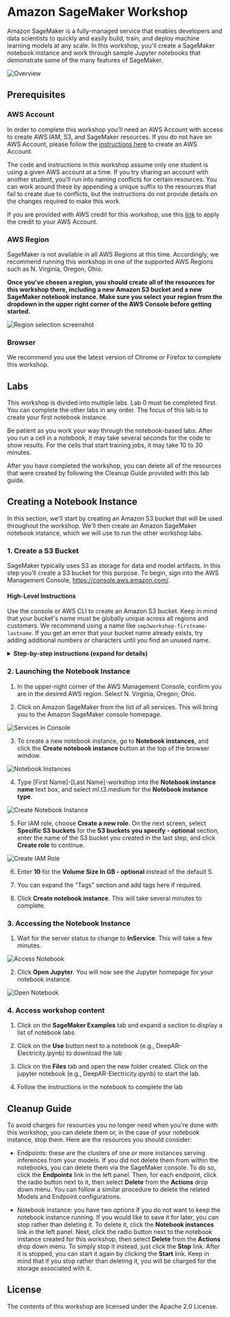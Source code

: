 # Amazon SageMaker Workshop

Amazon SageMaker is a fully-managed service that enables developers and data scientists to quickly and easily build, train, and deploy machine learning models at any scale. In this workshop, you'll create a SageMaker notebook instance and work through sample Jupyter notebooks that demonstrate some of the many features of SageMaker.    

![Overview](./images/overview.png)


## Prerequisites

### AWS Account

In order to complete this workshop you'll need an AWS Account with access to create AWS IAM, S3, and SageMaker resources. If you do not have an AWS Account, please follow the [instructions here](https://aws.amazon.com/premiumsupport/knowledge-center/create-and-activate-aws-account/) to create an AWS Account.

The code and instructions in this workshop assume only one student is using a given AWS account at a time. If you try sharing an account with another student, you'll run into naming conflicts for certain resources. You can work around these by appending a unique suffix to the resources that fail to create due to conflicts, but the instructions do not provide details on the changes required to make this work.

If you are provided with AWS credit for this workshop, use this [link](https://console.aws.amazon.com/billing/home?#/credits) to apply the credit to your AWS Account.

### AWS Region

SageMaker is not available in all AWS Regions at this time.  Accordingly, we recommend running this workshop in one of the supported AWS Regions such as N. Virginia, Oregon, Ohio.

**Once you've chosen a region, you should create all of the resources for this workshop there, including a new Amazon S3 bucket and a new SageMaker notebook instance. Make sure you select your region from the dropdown in the upper right corner of the AWS Console before getting started.**

![Region selection screenshot](./images/regions.png)


### Browser

We recommend you use the latest version of Chrome or Firefox to complete this workshop.

## Labs

This workshop is divided into multiple labs. Lab 0 must be completed first. You can complete the other 
labs in any order. The focus of this lab is to create your first notebook instance.

Be patient as you work your way through the notebook-based labs. After you run a cell in a notebook, it may take several seconds for the code to show results. For the cells that start training jobs, it may take 10 to 30 minutes. 

After you have completed the workshop, you can delete all of the resources that were created by following the Cleanup Guide provided with this lab guide. 

## Creating a Notebook Instance

In this section, we'll start by creating an Amazon S3 bucket that will be used throughout the workshop.  We'll then create an Amazon SageMaker notebook instance, which we will use to run the other workshop labs.

### 1. Create a S3 Bucket

SageMaker typically uses S3 as storage for data and model artifacts.  In this step you'll create a S3 bucket for this purpose. To begin, sign into the AWS Management Console, https://console.aws.amazon.com/.

#### High-Level Instructions

Use the console or AWS CLI to create an Amazon S3 bucket. Keep in mind that your bucket's name must be globally unique across all regions and customers. We recommend using a name like `smp3workshop-firstname-lastname`. If you get an error that your bucket name already exists, try adding additional numbers or characters until you find an unused name.

<details>
<summary><strong>Step-by-step instructions (expand for details)</strong></summary><p>

1. In the AWS Management Console, choose **Services** then select **S3** under Storage.

1. Choose **+Create Bucket**

1. Provide a globally unique name for your bucket such as `smworkshop-firstname-lastname`.

1. Select the Region you've chosen to use for this workshop from the dropdown.

1. Choose **Create** in the lower left of the dialog without selecting a bucket to copy settings from.

</p></details>

### 2. Launching the Notebook Instance

1. In the upper-right corner of the AWS Management Console, confirm you are in the desired AWS region. Select N. Virginia, Oregon, Ohio.

2. Click on Amazon SageMaker from the list of all services.  This will bring you to the Amazon SageMaker console homepage.

![Services in Console](./images/Picture1.png)

3. To create a new notebook instance, go to **Notebook instances**, and click the **Create notebook instance** button at the top of the browser window.

![Notebook Instances](./images/new_instance.png)

4. Type [First Name]-[Last Name]-workshop into the **Notebook instance name** text box, and select ml.t3.medium for the **Notebook instance type**.


![Create Notebook Instance](./images/create-notebook1.png)

5. For IAM role, choose **Create a new role**. On the next screen, select **Specific S3 buckets** for the **S3 buckets you specify - optional** section, enter the name of the S3 bucket you created in the last step, and click **Create role** to continue.

![Create IAM Role](./images/IAMrole.png)

6. Enter **10** for the **Volume Size In GB - optional** instead of the default 5.

7. You can expand the "Tags" section and add tags here if required.

8. Click **Create notebook instance**.  This will take several minutes to complete.

### 3. Accessing the Notebook Instance

1. Wait for the server status to change to **InService**. This will take a few minutes.

![Access Notebook](./images/startjupyter.png)

2. Click **Open Jupyter**. You will now see the Jupyter homepage for your notebook instance.

![Open Notebook](./images/jupyter.png)

### 4. Access workshop content

1. Click on the **SageMaker Examples** tab and expand a section to display a list of notebook labs

2. Click on the **Use** button next to a notebook (e.g., DeepAR-Electricity.ipynb) to download the lab

3. Click on the **Files** tab and open the new folder created. Click on the jupyter notebook (e.g., DeepAR-Electricity.ipynb) to start the lab.

4. Follow the instructions in the notebook to complete the lab



## Cleanup Guide

To avoid charges for resources you no longer need when you're done with this workshop, you can delete them or, in the case of your notebook instance, stop them.  Here are the resources you should consider:

- Endpoints:  these are the clusters of one or more instances serving inferences from your models. If you did not delete them from within the notebooks, you can delete them via the SageMaker console.  To do so, click the **Endpoints** link in the left panel.  Then, for each endpoint, click the radio button next to it, then select **Delete** from the **Actions** drop down menu. You can follow a similar procedure to delete the related Models and Endpoint configurations.

- Notebook instance:  you have two options if you do not want to keep the notebook instance running. If you would like to save it for later, you can stop rather than deleting it. To delete it, click the **Notebook instances** link in the left panel. Next, click the radio button next to the notebook instance created for this workshop, then select **Delete** from the **Actions** drop down menu. To simply stop it instead, just click the **Stop** link.  After it is stopped, you can start it again by clicking the **Start** link.  Keep in mind that if you stop rather than deleting it, you will be charged for the storage associated with it.  

## License

The contents of this workshop are licensed under the Apache 2.0 License. 
